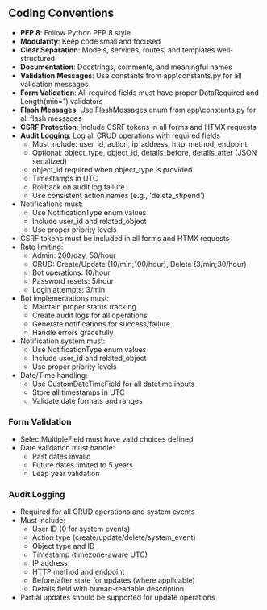 ## Coding Conventions
- **PEP 8**: Follow Python PEP 8 style
- **Modularity**: Keep code small and focused
- **Clear Separation**: Models, services, routes, and templates well-structured
- **Documentation**: Docstrings, comments, and meaningful names
- **Validation Messages**: Use constants from app\constants.py for all validation messages
- **Form Validation**: All required fields must have proper DataRequired and Length(min=1) validators
- **Flash Messages**: Use FlashMessages enum from app\constants.py for all flash messages
- **CSRF Protection**: Include CSRF tokens in all forms and HTMX requests
- **Audit Logging**: Log all CRUD operations with required fields
  - Must include: user_id, action, ip_address, http_method, endpoint
  - Optional: object_type, object_id, details_before, details_after (JSON serialized)
  - object_id required when object_type is provided
  - Timestamps in UTC
  - Rollback on audit log failure
  - Use consistent action names (e.g., 'delete_stipend')
- Notifications must:
  - Use NotificationType enum values
  - Include user_id and related_object
  - Use proper priority levels
- CSRF tokens must be included in all forms and HTMX requests
- Rate limiting:
  - Admin: 200/day, 50/hour
  - CRUD: Create/Update (10/min;100/hour), Delete (3/min;30/hour)
  - Bot operations: 10/hour
  - Password resets: 5/hour
  - Login attempts: 3/min
- Bot implementations must:
  - Maintain proper status tracking
  - Create audit logs for all operations
  - Generate notifications for success/failure
  - Handle errors gracefully
- Notification system must:
  - Use NotificationType enum values
  - Include user_id and related_object
  - Use proper priority levels
- Date/Time handling:
  - Use CustomDateTimeField for all datetime inputs
  - Store all timestamps in UTC
  - Validate date formats and ranges

### Form Validation
- SelectMultipleField must have valid choices defined
- Date validation must handle:
  - Past dates invalid
  - Future dates limited to 5 years
  - Leap year validation

### Audit Logging
- Required for all CRUD operations and system events
- Must include:
  - User ID (0 for system events)
  - Action type (create/update/delete/system_event)
  - Object type and ID
  - Timestamp (timezone-aware UTC)
  - IP address
  - HTTP method and endpoint
  - Before/after state for updates (where applicable)
  - Details field with human-readable description
- Partial updates should be supported for update operations

